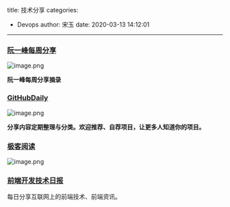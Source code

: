 title: 技术分享
categories:
 - Devops
author: 宋玉
date: 2020-03-13 14:12:01
---

### [阮一峰每周分享](https://wanmaoor.github.io/ryfWeekly/)
![image.png](https://cdn.nlark.com/yuque/0/2020/png/394169/1582595726889-f0108da3-6dc9-484f-a70e-65ca5e94428d.png#align=left&display=inline&height=765&name=image.png&originHeight=1530&originWidth=2872&size=203754&status=done&style=none&width=1436)

**阮一峰每周分享摘录**

### [GitHubDaily](https://github.com/GitHubDaily/GitHubDaily)
![image.png](https://cdn.nlark.com/yuque/0/2020/png/394169/1582608380927-67f3a68e-77e0-473f-b171-829982afcd13.png#align=left&display=inline&height=760&name=image.png&originHeight=1520&originWidth=2864&size=298408&status=done&style=none&width=1432)

**分享内容定期整理与分类。欢迎推荐、自荐项目，让更多人知道你的项目。**<br />

### [极客阅读](https://geeker-read.com/#/latest)
![image.png](https://cdn.nlark.com/yuque/0/2020/png/394169/1582681280552-cca984d0-b198-4004-928c-e7f94c1a1b0f.png#align=left&display=inline&height=765&name=image.png&originHeight=1530&originWidth=2872&size=411174&status=done&style=none&width=1436)

### [前端开发技术日报](https://github.com/kujian/frontendDaily)
每日分享互联网上的前端技术、前端资讯。
